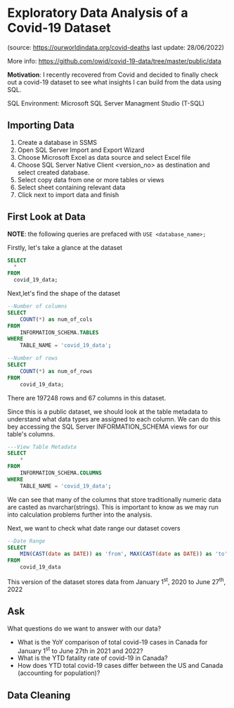 # Exploratory Data Analysis of a Covid-19 Dataset 

(source: https://ourworldindata.org/covid-deaths  last update: 28/06/2022)

More info: https://github.com/owid/covid-19-data/tree/master/public/data

**Motivation**: I recently recovered from Covid and decided to finally check out a covid-19 dataset to see what insights I can build from the data using SQL.

SQL Environment: Microsoft SQL Server Managment Studio (T-SQL)

## Importing Data
1. Create a database in SSMS
2. Open SQL Server Import and Export Wizard
3. Choose Microsoft Excel as data source and select Excel file
4. Choose SQL Server Native Client <version_no> as destination and select created database.
5. Select copy data from one or more tables or views
6. Select sheet containing relevant data
7. Click next to import data and finish


## First Look at Data
**NOTE**: the following queries are prefaced with `USE <database_name>;`

Firstly, let's take a glance at the dataset
```sql
SELECT
  *
FROM
  covid_19_data;
```
Next,let's find the shape of the dataset
```sql
--Number of columns
SELECT 
	COUNT(*) as num_of_cols
FROM 
	INFORMATION_SCHEMA.TABLES 
WHERE 
	TABLE_NAME = 'covid_19_data';

--Number of rows
SELECT 
	COUNT(*) as num_of_rows
FROM
	covid_19_data;
```
There are 197248 rows and 67 columns in this dataset.

Since this is a public dataset, we should look at the table metadata to understand what data types are assigned to each column. We can do this bey accessing the SQL Server INFORMATION_SCHEMA views for our table's columns.

```sql
---View Table Metadata
SELECT
	*
FROM
	INFORMATION_SCHEMA.COLUMNS
WHERE
	TABLE_NAME = 'covid_19_data';
```

We can see that many of the columns that store traditionally numeric data are casted as nvarchar(strings). This is important to know as we may run into calculation problems further into the analysis.

Next, we want to check what date range our dataset covers

```sql
--Date Range
SELECT
	MIN(CAST(date as DATE)) as 'from', MAX(CAST(date as DATE)) as 'to'
FROM
	covid_19_data
```
This version of the dataset stores data from January 1<sup>st</sup>, 2020 to June 27<sup>th</sup>, 2022

## Ask

What questions do we want to answer with our data?
- What is the YoY comparison of total covid-19 cases in Canada for January 1<sup>st</sup> to June 27th in 2021 and 2022?
- What is the YTD fatality rate of covid-19 in Canada?
- How does YTD total covid-19 cases differ between the US and Canada (accounting for population)?
## Data Cleaning
